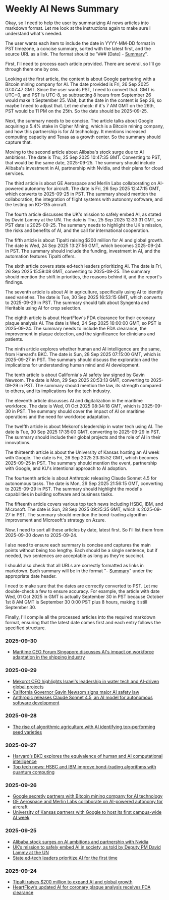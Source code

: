 # Weekly AI News Summary

<think>
Okay, so I need to help the user by summarizing AI news articles into markdown format. Let me look at the instructions again to make sure I understand what's needed. 

The user wants each item to include the date in YYYY-MM-DD format in PST timezone, a concise summary, sorted with the latest first, and the source URL as a link. The format should be "### [Date] - [Summary](URL)".

First, I'll need to process each article provided. There are several, so I'll go through them one by one. 

Looking at the first article, the content is about Google partnering with a Bitcoin mining company for AI. The date provided is Fri, 26 Sep 2025 07:07:47 GMT. Since the user wants PST, I need to convert that. GMT is UTC+0, and PST is UTC-8, so subtracting 8 hours from September 26 would make it September 25. Wait, but the date in the content is Sep 26, so maybe I need to adjust that. Let me check: if it's 7 AM GMT on the 26th, PST would be 11 PM on the 25th. So the date should be 2025-09-25.

Next, the summary needs to be concise. The article talks about Google acquiring a 5.4% stake in Cipher Mining, which is a Bitcoin mining company, and how this partnership is for AI technology. It mentions increased computing capacity and Texas as a growth center. So the summary should capture that.

Moving to the second article about Alibaba's stock surge due to AI ambitions. The date is Thu, 25 Sep 2025 10:47:35 GMT. Converting to PST, that would be the same date, 2025-09-25. The summary should include Alibaba's investment in AI, partnership with Nvidia, and their plans for cloud services.

The third article is about GE Aerospace and Merlin Labs collaborating on AI-powered autonomy for aircraft. The date is Fri, 26 Sep 2025 12:47:15 GMT, which converts to 2025-09-25 in PST. The summary should mention the collaboration, the integration of flight systems with autonomy software, and the testing on KC-135 aircraft.

The fourth article discusses the UK's mission to safely embed AI, as stated by David Lammy at the UN. The date is Thu, 25 Sep 2025 12:33:31 GMT, so PST date is 2025-09-25. The summary needs to highlight the UK's mission, the risks and benefits of AI, and the call for international cooperation.

The fifth article is about Tipalti raising $200 million for AI and global growth. The date is Wed, 24 Sep 2025 13:27:56 GMT, which becomes 2025-09-24 in PST. The summary should include the funding, investment in AI, and the automation features Tipalti offers.

The sixth article covers state ed-tech leaders prioritizing AI. The date is Fri, 26 Sep 2025 15:59:08 GMT, converting to 2025-09-25. The summary should mention the shift in priorities, the reasons behind it, and the report's findings.

The seventh article is about AI in agriculture, specifically using AI to identify seed varieties. The date is Tue, 30 Sep 2025 16:53:15 GMT, which converts to 2025-09-29 in PST. The summary should talk about Syngenta and Heritable using AI for crop selection.

The eighth article is about HeartFlow's FDA clearance for their coronary plaque analysis AI. The date is Wed, 24 Sep 2025 16:00:00 GMT, so PST is 2025-09-24. The summary needs to include the FDA clearance, the improvement in plaque detection, and the significance for clinicians and patients.

The ninth article explores whether human and AI intelligence are the same, from Harvard's BKC. The date is Sun, 28 Sep 2025 07:15:00 GMT, which is 2025-09-27 in PST. The summary should discuss the exploration and the implications for understanding human mind and AI development.

The tenth article is about California's AI safety law signed by Gavin Newsom. The date is Mon, 29 Sep 2025 20:53:13 GMT, converting to 2025-09-29 in PST. The summary should mention the law, its strength compared to others, and its implications for the tech industry.

The eleventh article discusses AI and digitalization in the maritime workforce. The date is Wed, 01 Oct 2025 08:34:18 GMT, which is 2025-09-30 in PST. The summary should cover the impact of AI on maritime operations and the need for workforce adaptation.

The twelfth article is about Mekorot's leadership in water tech using AI. The date is Tue, 30 Sep 2025 17:35:00 GMT, converting to 2025-09-29 in PST. The summary should include their global projects and the role of AI in their innovations.

The thirteenth article is about the University of Kansas hosting an AI week with Google. The date is Fri, 26 Sep 2025 23:35:52 GMT, which becomes 2025-09-25 in PST. The summary should mention the event, partnership with Google, and KU's intentional approach to AI adoption.

The fourteenth article is about Anthropic releasing Claude Sonnet 4.5 for autonomous tasks. The date is Mon, 29 Sep 2025 21:56:15 GMT, converting to 2025-09-29 in PST. The summary should highlight the model's capabilities in building software and business tasks.

The fifteenth article covers various top tech news including HSBC, IBM, and Microsoft. The date is Sun, 28 Sep 2025 09:25:35 GMT, which is 2025-09-27 in PST. The summary should mention the bond-trading algorithm improvement and Microsoft's strategy on Azure.

Now, I need to sort all these articles by date, latest first. So I'll list them from 2025-09-30 down to 2025-09-24.

I also need to ensure each summary is concise and captures the main points without being too lengthy. Each should be a single sentence, but if needed, two sentences are acceptable as long as they're succinct.

I should also check that all URLs are correctly formatted as links in markdown. Each summary will be in the format "- [Summary](URL)" under the appropriate date header.

I need to make sure that the dates are correctly converted to PST. Let me double-check a few to ensure accuracy. For example, the article with date Wed, 01 Oct 2025 in GMT is actually September 30 in PST because October 1st 8 AM GMT is September 30 0:00 PST plus 8 hours, making it still September 30.

Finally, I'll compile all the processed articles into the required markdown format, ensuring that the latest date comes first and each entry follows the specified structure.
</think>

### 2025-09-30
- [Maritime CEO Forum Singapore discusses AI's impact on workforce adaptation in the shipping industry](https://splash247.com/maritime-ceo-forum-singapore-ai-digitalisation-and-the-workforce/)

### 2025-09-29
- [Mekorot CEO highlights Israel's leadership in water tech and AI-driven global projects](https://www.jpost.com/consumerism/article-868824)
- [California Governor Gavin Newsom signs major AI safety law](https://www.nytimes.com/2025/09/29/technology/california-ai-safety-law.html)
- [Anthropic releases Claude Sonnet 4.5, an AI model for autonomous software development](https://fortune.com/2025/09/29/anthropic-releases-claude-sonnet-4-5-a-model-it-says-can-build-software-and-accomplish-business-tasks-autonomously/)

### 2025-09-28
- [The rise of algorithmic agriculture with AI identifying top-performing seed varieties](https://www.artificialintelligence-news.com/news/the-rise-of-algorithmic-agriculture-ai-steps-in/)

### 2025-09-27
- [Harvard’s BKC explores the equivalence of human and AI computational intelligence](https://www.forbes.com/sites/lanceeliot/2025/09/28/harvards-bkc-explores-whether-human-intelligence-and-ai-computational-intelligence-are-actually-the-same)
- [Top tech news: HSBC and IBM improve bond-trading algorithms with quantum computing](https://ts2.tech/en/billion-dollar-ai-bets-and-biotech-breakthroughs-top-tech-news-sept-27-28-2025/)

### 2025-09-26
- [Google secretly partners with Bitcoin mining company for AI technology](https://pintu.co.id/en/news/210787-google-secretly-partnered-with-bitcoin-mining-company-for-ai-technology-here-are-the-details)
- [GE Aerospace and Merlin Labs collaborate on AI-powered autonomy for aircraft](https://thedefensepost.com/2025/09/26/ge-merlin-ai-flight/)
- [University of Kansas partners with Google to host its first campus-wide AI week](https://www.govtech.com/education/higher-ed/university-of-kansas-google-to-host-first-campus-ai-week)

### 2025-09-25
- [Alibaba stock surges on AI ambitions and partnership with Nvidia](https://ts2.tech/en/alibabas-53-billion-ai-blitz-stock-soars-on-nvidia-pact-and-global-cloud-push/)
- [UK’s mission to safely embed AI in society, as told by Deputy PM David Lammy at the UN](https://www.publictechnology.net/2025/09/25/news/uks-mission-is-embedding-ai-safely-in-society-lammy-tells-un/)
- [State ed-tech leaders prioritize AI for the first time](https://marketbrief.edweek.org/education-market/ai-tops-list-of-state-ed-tech-priorities-for-first-time-new-report-shows/2025/09)

### 2025-09-24
- [Tipalti raises $200 million to expand AI and global growth](https://www.ynetnews.com/business/article/rjxgxuznxx)
- [HeartFlow’s updated AI for coronary plaque analysis receives FDA clearance](https://www.fiercebiotech.com/medtech/heartflows-updated-coronary-plaque-analysis-ai-nets-fda-clearance-more-payer-coverage)